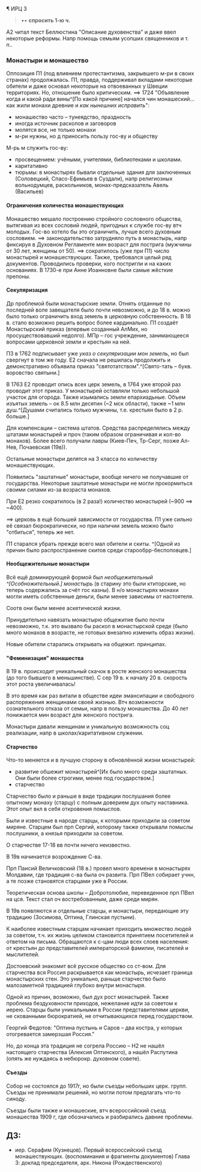 ¶ ИРЦ 3

> •• **спросить 1-ю ч.** 

А2 читал текст Беллюстина "Описание духовенства" и даже ввел некоторые реформы.
Напр помощь семьям усопших священников и т.
п..

### Монастыри и монашество

Оппозиция П1 (под влиянием протестантизма, закрывшего м-ри в своих странах) продолжалась.
П1, правда, поддерживал вкладами некоторые обители и даже основал некоторые на отвоеванных у Швеции территориях.
Но, отношение было критическим.
==> 1724 "Объявление когда и какой ради вины^[По какой причине] начался чин монашеский... как жили монахи древние и _как нынешних исправить_":

- монашество часто –  тунеядство, праздность
- иногда источник расколов и заговоров
- молятся все, не только монахи
- м-ри нужны, но д приносить пользу гос-ву и обществу

М-рь м служить гос-ву:

- просвещением: учёными, учителями, библиотеками и школами.
- каритативно
- тюрьмы: в монастырях бывали отдельные здания для заключенных (Соловецкий, Спасо-Ефимьев в Суздали), напр религиозных вольнодумцев, раскольников, монах-предсказатель Авель (Васильев)

#### Ограничения количества монашествующих

Монашество мешало построению стройного сословного общества, вытягивая из всех сословий людей, пригодных к службе гос-ву втч молодых.
Гос-во хотело бы это ограничить, лучше всего духовным сословием.
==> законодательство затрудняло путь в монастырь, напр фиксируя в Духовном Регламенте мин возраст для пострига (мужчины от 30 лет, женщины от 50).
==> сократилось (уже при П1) число монастырей и монашествующих.
Также, требовался целый ряд документов.
Проводились проверки, кого постригли и на каких основаниях.
В 1730-е при Анне Иоанновне были самые жёсткие препоны.

#### Секуляризация
Др проблемой были монастырские земли.
Отнять отданные по последней воле завещателя было почти невозможно, и до 18 в. можно было только ограничить вход земель в церковную собственность.
В 18 в. стало возможно решить вопрос более кардинально.
П1 создаёт Монастырский приказ (впервые созданный АлМих, но просуществовавший недолго).
МПр – гос учреждение, занимающееся вопросами церковной земли и крестьян на ней.

П3 в 1762 подписывает уже _указ о секуляризации мон земель_, но был свергнут в том же году.
Е2 сначала не решилась продолжить и демонстративно объявила приказ "святотатством".^[Свято-тать – букв. воровство святыни.]

В 1763 Е2 проводит опись всех церк земель, в 1764 уже второй раз проводит этот приказ.
У монастырей оставляли только небольшой участок для огорода.
Также изымались земли епархиадьные.
Объем изъятых земель – ок 8.5 млн десятин (~2 мск области), также ~1 млн душ.^[Душами считались только мужчины, т.е. крестьян было в 2 р. больше.]

Для компенсации – система штатов.
Средства распределялись между штатами монастырей и проч (таким образом ограничивая и кол-во монахов).
Более всего получали лавры (Киев-Печ, Тр-Серг, позже Ал-Нев, Почаевская (19в)).

Остальные монастыри делятся на 3 класса по количеству монашествующих.

Появились "заштатные" монастыри, вообще ничего не получавшие от государства.
Некоторые заштатные монастыри не могли прокормиться своими силами из-за возраста монахов.

При Е2 резко сократилось (в 2 раза!) количество монастырей (~900 ==> ~400).

==> церковь в ещё большей зависимости от государства. 
П1 уже сильно её связал бюрократически, но при наличии земель можно было "отбиться", теперь же нет.

П1 старался убрать прежде всего мал обители и скиты.
^[Одной из причин было распространение скитов среди старообрр-беспоповцев.]

#### Необщежительные монастыри

Всё ещё доминирующей формой был  _необщежительный ^[Особножительный.] монастырь_ (в старину это были ктиторские, но теперь содержались за счёт гос казны).
В н/о монастырях монахи могли иметь собственные деньги, были менее зависимы от настоятеля.

Соотв они были менее аскетической жизни.

Принудительно навязать монастырю общежитие было почти невозможно, т.к. это вызвало бы раскол в монастырской среде (было много монахов в возрасте, не готовых внезапно изменить образ жизни).

Новые обители старались открывать на общежит. принципах.

#### "Феминизация" монашества

В 19 в. происходит уникальный скачок в росте женского монашества (до того бывшего в меньшинстве).
С сер 19 в. к началу 20 в. скорость этот роста увеличивалась!

В это время как раз витали в обществе идеи эмансипации и свободного распоряжения женщинами своей жизнью.
Втч возможности сознательного отказа от семьи, напр в пользу монашества.
До 40 лет понижается мин возраст для женского пострига.

Монастыри давали женщинам и уникальную возможность соц реализации, напр в школах/каритативном служении.

#### Старчество

Что-то меняется и в лучшую сторону в обновлённой жизни монастырей:

- развитие обшежит монастырей^[Их было много среди заштатных. Они были более строгими, менее под государством.]
- старчество

Старчество было и раньше в виде традиции послушания более опытному монаху (старцу) с полным доверием дух опыту наставника.
Этот опыт вкл в себя откровения помыслов.

Были и известные в народе старцы, к которыми приходили за советом миряне.
Старцем был прп Сергий, которому также открывали помыслы послушники, а князья приходили за советом.

О старчестве 17-18 вв почти ничего неизвестно.

В 19в начинается возрождение С-ва.

Прп Паисий Величковский (18 в.) провел много времени в монастырях Молдавии, где традиция с-ва была оч развита.
Прп ПВел собирает учнн, а те позже становятся старцами уже в России.

Теоретическая основа школы – Добротолюбие, переведенное прп ПВел на цся.
Текст стал оч востребованным, даже среди мирян.

В 19в появляются и отдельные старцы, и монастыри, передающие эту традицию (Зосимова, Оптина, Глинская пустыни).

К наиболее известным старцам начинает приходить множество людей за советом, т.ч. их жизнь целиком становится принятием посетителей и ответом на письма.
Обращаются к с-цам люди всех слоев населения: от крестьян до представителей императорской фамилии, писателей и мыслителей.

Достоевский знакомит всё русское общество со ст-вом.
Для старчества вся Россия раскрывается как монастырь, исчезает граница монастырских стен.
Это уникально, раньше старчество было малозаметной традицией глубоко внутри монастыря.

Одной из причин, возможно, был дух рост монастырей.
Также проблема бездуховности приходов, нежелание идти за советом к иерею.
Старцы были уникальными в России представителями церкви, не скованными бюрократией, не отчитывающихся перед государством.

Георгий Федотов: "Оптина пустынь и Саров – два костра, у которых отогревается замерзшая Россия."

Но, до конца эта традиция не согрела Россию – Н2 не нашёл настоящего старчества (Алексия Оптинского), а нашёл Распутина (опять же нуждаясь в небюрокр. духовном совете).

#### Съезды
Собор не состоялся до 1917г, но были съезды небольших церк. групп.
Съезды не принимали решений, но могли потом предлагать что-то синоду.

Съезды были также и монашеские, втч всероссийский съезд монашества 1909 г, где обозначались и разбирались давние проблемы.

## ДЗ:

- иер. Серафим (Кузнецов). Первый всероссийский съезд монашествующих. (воспоминания и фрагменты документов) Глава 3: доклад председателя, арх. Никона (Рождественского)

